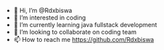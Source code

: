 - 👋 Hi, I’m @Rdxbiswa
- 👀 I’m interested in coding 
- 🌱 I’m currently learning java fullstack development 
- 💞️ I’m looking to collaborate on coding team 
- 📫 How to reach me https://github.com/Rdxbiswa

<!---
Rdxbiswa/Rdxbiswa is a ✨ special ✨ repository because its `README.md` (this file) appears on your GitHub profile.
You can click the Preview link to take a look at your changes.
--->
